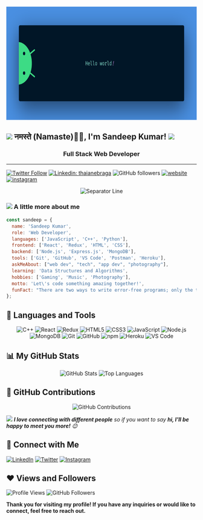 <!-- Banner Image -->
<p align="center">
  <img src="banner.png" width="100%" height="300px">
</p>

<!-- Introduction -->
<h2><img src="https://emojis.slackmojis.com/emojis/images/1531849430/4246/blob-sunglasses.gif?1531849430" width="30"/> नमस्ते (Namaste)🙏🏻, I'm Sandeep Kumar! <img src="https://media.giphy.com/media/12oufCB0MyZ1Go/giphy.gif" width="50"></h2>
<h3 align="center">Full Stack Web Developer</h3>

---
<!-- Social Media Badges -->
[![Twitter Follow](https://img.shields.io/twitter/follow/sandeepkumar?label=Follow)](https://twitter.com/intent/follow?screen_name=imsandiip)
[![Linkedin: thaianebraga](https://img.shields.io/badge/-Sandeep-blue?style=flat-square&logo=Linkedin&logoColor=white&link=https://www.linkedin.com/in/kumar-sandeep7/)](https://www.linkedin.com/in/kumar-sandeep7/)
![GitHub followers](https://img.shields.io/github/followers/Sandeep5484?label=Follow&style=social)
[![website](https://img.shields.io/badge/Website-46a2f1.svg?&style=flat&logo=Google-Chrome&logoColor=white&link=https://github.com/Sandeep5484/myporfolio)](https://github.com/Sandeep5484/myporfolio)
[![instagram](https://img.shields.io/badge/Instagram-ff69b4.svg?&style=flat&logo=instagram&logoColor=white&link=https://www.instagram.com/sandeep_kumar_5484/)](https://www.instagram.com/sandeep_kumar_5484/)



<!-- Separator Line -->
<p align="center">
  <img src="line.png" width="100%" height="5" alt="Separator Line">
</p>

<!-- About Me Section -->
### <img src="https://media.giphy.com/media/VgCDAzcKvsR6OM0uWg/giphy.gif" width="50"> A little more about me 

```javascript
const sandeep = {
  name: 'Sandeep Kumar',
  role: 'Web Developer',  
  languages: ['JavaScript', 'C++', 'Python'],
  frontend: ['React', 'Redux', 'HTML', 'CSS'],
  backend: ['Node.js', 'Express.js', 'MongoDB'],
  tools: ['Git', 'GitHub', 'VS Code', 'Postman', 'Heroku'],
  askMeAbout: ["web dev", "tech", "app dev", "photography"],
  learning: 'Data Structures and Algorithms',
  hobbies: ['Gaming', 'Music', 'Photography'],
  motto: 'Let\'s code something amazing together!',
  funFact: "There are two ways to write error-free programs; only the third one works"
};
```

<!-- Skills and Tools Section -->
## 🚀 Languages and Tools

<!-- Skills and Tools Icons -->
<p align="center">
  <img src="https://img.icons8.com/color/48/000000/c-plus-plus-logo.png" alt="C++">
  <img src="https://img.icons8.com/color/48/000000/react-native.png" alt="React">
  <img src="https://img.icons8.com/color/48/000000/redux.png" alt="Redux">
  <img src="https://img.icons8.com/color/48/000000/html-5.png" alt="HTML5">
  <img src="https://img.icons8.com/color/48/000000/css3.png" alt="CSS3">
  <img src="https://img.icons8.com/color/48/000000/javascript.png" alt="JavaScript">
  <img src="https://img.icons8.com/color/48/000000/nodejs.png" alt="Node.js">
  <img src="https://img.icons8.com/color/48/000000/mongodb.png" alt="MongoDB">
  <img src="https://img.icons8.com/color/48/000000/git.png" alt="Git">
  <img src="https://img.icons8.com/color/48/000000/github.png" alt="GitHub">
  <img src="https://img.icons8.com/color/48/000000/npm.png" alt="npm">
  <img src="https://img.icons8.com/color/48/000000/heroku.png" alt="Heroku">
  <img src="https://img.icons8.com/color/48/000000/visual-studio-code-2019.png" alt="VS Code">
 
   
  <!-- Add more icons here if needed -->
</p>

<!-- GitHub Stats Section -->
## 📊 My GitHub Stats

<!-- GitHub Stats -->
<p align="center">
  <img src="https://github-readme-stats.vercel.app/api?username=Sandeep5484&show_icons=true&count_private=true&theme=react&hide_border=true&bg_color=0D1117" alt="GitHub Stats">
  <img src="https://github-readme-stats.vercel.app/api/top-langs/?username=Sandeep5484&langs_count=8&count_private=true&layout=compact&theme=react&hide_border=true&bg_color=0D1117" alt="Top Languages">
</p>

<!-- GitHub Contributions Section -->
## 📅 GitHub Contributions

<!-- GitHub Contributions -->
<p align="center">
  <img src="https://github-readme-streak-stats.herokuapp.com/?user=Sandeep5484&theme=black-ice&hide_border=true&stroke=0000&background=060A0CD0" alt="GitHub Contributions">
</p>

<img src="https://media.giphy.com/media/LnQjpWaON8nhr21vNW/giphy.gif" width="60"> <em><b>I love connecting with different people</b> so if you want to say <b>hi, I'll be happy to meet you more!</b> 😊</em>

<!-- Connect with Me Section -->
## 🤝 Connect with Me

<p align="left">
  <a href="https://www.linkedin.com/in/kumar-sandeep7/"><img src="https://img.icons8.com/fluent/48/000000/linkedin.png" alt="LinkedIn"></a>
  <a href="https://twitter.com/imsandiip"><img src="https://img.icons8.com/fluent/48/000000/twitter.png" alt="Twitter"></a>
  <a href="https://www.instagram.com/sandeep5484_/"><img src="https://img.icons8.com/fluent/48/000000/instagram-new.png" alt="Instagram"></a>
  

</p>

<!-- Views and Followers Section -->
## ❤️ Views and Followers

<p align="left">
  <img src="https://komarev.com/ghpvc/?username=Sandeep5484" alt="Profile Views">
  <img src="https://img.shields.io/github/followers/Sandeep5484?label=Followers&style=social" alt="GitHub Followers">
</p>

<!-- Footer -->
<p align="left">
  <strong>Thank you for visiting my profile! If you have any inquiries or would like to connect, feel free to reach out.</strong>
</p>


